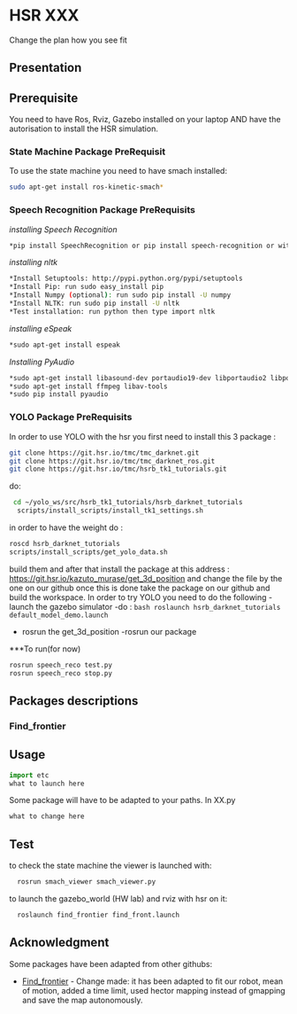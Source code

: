 # HSR XXX


Change the plan how you see fit



## Presentation

## Prerequisite
You need to have Ros, Rviz, Gazebo installed on your laptop AND have the autorisation to install the HSR simulation.  

### State Machine Package PreRequisit
To use the state machine you need to have smach installed:
```bash
sudo apt-get install ros-kinetic-smach*
```

### Speech Recognition Package PreRequisits

*installing Speech Recognition*
```bash
*pip install SpeechRecognition or pip install speech-recognition or with pip3
```
*installing nltk*
```bash
*Install Setuptools: http://pypi.python.org/pypi/setuptools
*Install Pip: run sudo easy_install pip
*Install Numpy (optional): run sudo pip install -U numpy
*Install NLTK: run sudo pip install -U nltk
*Test installation: run python then type import nltk
```

*installing eSpeak*
```bash
*sudo apt-get install espeak
```

*Installing PyAudio*
```bash
*sudo apt-get install libasound-dev portaudio19-dev libportaudio2 libportaudiocpp0
*sudo apt-get install ffmpeg libav-tools
*sudo pip install pyaudio
```
### YOLO Package PreRequisits
In order to use YOLO with the hsr you first need to install this 3 package : 
```bash
git clone https://git.hsr.io/tmc/tmc_darknet.git
git clone https://git.hsr.io/tmc/tmc_darknet_ros.git
git clone https://git.hsr.io/tmc/hsrb_tk1_tutorials.git
```
do:
```bash
 cd ~/yolo_ws/src/hsrb_tk1_tutorials/hsrb_darknet_tutorials
  scripts/install_scripts/install_tk1_settings.sh
  ```
in order to have the weight do :
```bash
roscd hsrb_darknet_tutorials
scripts/install_scripts/get_yolo_data.sh
```
build them and after that install the package at this address : https://git.hsr.io/kazuto_murase/get_3d_position
and change the file by the one on our github
once this is done take the package on our github and build the workspace.
In order to try YOLO you need to do the following
-launch the gazebo simulator
-do : ```bash roslaunch hsrb_darknet_tutorials default_model_demo.launch  ```
- rosrun the get_3d_position
-rosrun our package

***To run(for now)
```bash
rosrun speech_reco test.py
rosrun speech_reco stop.py
```
## Packages descriptions
### Find_frontier

## Usage

```python
import etc
what to launch here
```
Some package will have to be adapted to your paths.
In XX.py
```python
what to change here
```

## Test

to check the state machine the viewer is launched with:
```bash
  rosrun smach_viewer smach_viewer.py
```
to launch the gazebo_world (HW lab) and rviz with hsr on it:
```bash
  roslaunch find_frontier find_front.launch 
```


## Acknowledgment 

Some packages have been adapted from other githubs:
* [Find_frontier]( https://github.com/bnurbekov/Turtlebot_Navigation) - Change made: it has been adapted to fit our robot, mean of motion, added a time limit, used hector mapping instead of gmapping and save the map autonomously. 
